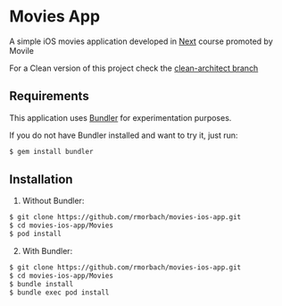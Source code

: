 # Movies App

A simple iOS movies application developed in [Next](http://movile.com/next) course promoted by Movile

For a Clean version of this project check the [clean-architect branch](tree/clean-architecture)

## Requirements

This application uses [Bundler](https://bundler.io/) for experimentation purposes.

If you do not have Bundler installed and want to try it, just run:

```bash
$ gem install bundler
```

## Installation

1. Without Bundler:
```bash
$ git clone https://github.com/rmorbach/movies-ios-app.git
$ cd movies-ios-app/Movies
$ pod install
```

2. With Bundler:
```bash
$ git clone https://github.com/rmorbach/movies-ios-app.git
$ cd movies-ios-app/Movies
$ bundle install
$ bundle exec pod install
```


